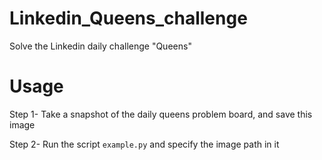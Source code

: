 # Linkedin_Queens_challenge
Solve the Linkedin daily challenge "Queens"

# Usage
Step 1- Take a snapshot of the daily queens problem board, and save this image

Step 2- Run the script `example.py` and specify the image path in it 